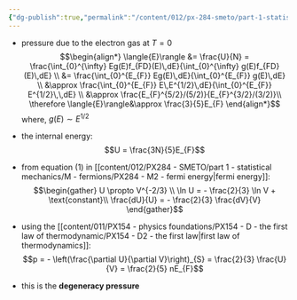 ```yaml
---
{"dg-publish":true,"permalink":"/content/012/px-284-smeto/part-1-statistical-mechanics/m-fermions/px-284-m3-degeneracy-pressure/","noteIcon":"1","created":"2025-08-27T13:15:24.875+01:00","updated":"2025-02-03T19:37:16.000+00:00"}
---
```


- pressure due to the electron gas at $T=0$
$$\begin{align*}
\langle{E}\rangle &= \frac{U}{N} = \frac{\int_{0}^{\infty} Eg(E)f_{FD}(E)\,dE}{\int_{0}^{\infty} g(E)f_{FD}(E)\,dE} \\
&= \frac{\int_{0}^{E_{F}} Eg(E)\,dE}{\int_{0}^{E_{F}} g(E)\,dE} \\
&\approx \frac{\int_{0}^{E_{F}} E\,E^{1/2}\,dE}{\int_{0}^{E_{F}} E^{1/2}\,\,dE} \\
&\approx \frac{E_{F}^{5/2}/(5/2)}{E_{F}^{3/2}/(3/2)}\\
\therefore \langle{E}\rangle&\approx \frac{3}{5}E_{F}
\end{align*}$$
	where, $g(E) \sim E^{1/2}$

- the internal energy:
$$U = \frac{3N}{5}E_{F}$$
- from equation $(1)$ in [[content/012/PX284 - SMETO/part 1 - statistical mechanics/M - fermions/PX284 - M2 - fermi energy\|fermi energy]]:
$$\begin{gather}
U \propto V^{-2/3} \\
\ln U = - \frac{2}{3} \ln V + \text{constant}\\
\frac{dU}{U} = - \frac{2}{3} \frac{dV}{V}
\end{gather}$$
- using the [[content/011/PX154 - physics foundations/PX154 - D - the first law of thermodynamic/PX154 - D2 - the first law\|first law of thermodynamics]]:
$$p = - \left(\frac{\partial U}{\partial V}\right)_{S} = \frac{2}{3} \frac{U}{V} = \frac{2}{5} nE_{F}$$
- this is the **degeneracy pressure**
